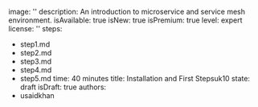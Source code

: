 image: ''
description: An introduction to microservice and service mesh environment.
isAvailable: true
isNew: true
isPremium: true
level: expert
license: ''
steps:
  - step1.md
  - step2.md
  - step3.md
  - step4.md
  - step5.md
time: 40 minutes
title: Installation and First Stepsuk10
state: draft
isDraft: true
authors:
  - usaidkhan
